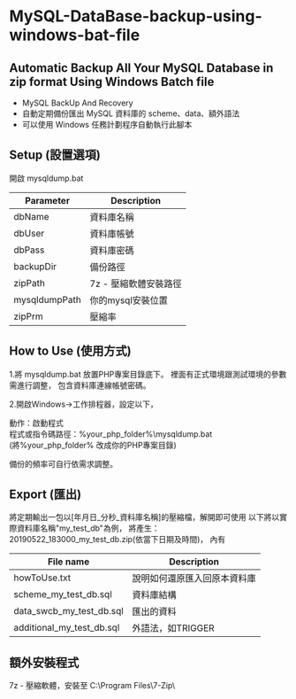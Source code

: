 # MySQL-DataBase-backup-using-windows-bat-file

## Automatic Backup All Your MySQL Database in zip format Using Windows Batch file  

* MySQL BackUp And Recovery
* 自動定期備份匯出 MySQL 資料庫的 scheme、data、額外語法
* 可以使用 Windows 任務計劃程序自動執行此腳本


## Setup (設置選項)  
開啟 mysqldump.bat


Parameter | Description
------------ | -------------
dbName | 資料庫名稱
dbUser | 資料庫帳號
dbPass | 資料庫密碼
backupDir | 備份路徑
zipPath | 7z - 壓縮軟體安裝路徑
mysqldumpPath | 你的mysql安裝位置
zipPrm | 壓縮率



## How to Use (使用方式)

1.將 mysqldump.bat 放置PHP專案目錄底下。
裡面有正式環境跟測試環境的參數需進行調整，
包含資料庫連線帳號密碼。

2.開啟Windows->工作排程器，設定以下，

動作：啟動程式  
程式或指令碼路徑：%your_php_folder%\mysqldump.bat  
(將%your_php_folder% 改成你的PHP專案目錄)  

備份的頻率可自行依需求調整。

## Export (匯出)
將定期輸出一包以[年月日_分秒_資料庫名稱]的壓縮檔，解開即可使用
以下將以實際資料庫名稱"my_test_db"為例，
將產生：20190522_183000_my_test_db.zip(依當下日期及時間)，
內有

File name | Description
------------ | -------------
howToUse.txt | 說明如何還原匯入回原本資料庫
scheme_my_test_db.sql | 資料庫結構
data_swcb_my_test_db.sql | 匯出的資料
additional_my_test_db.sql | 外語法，如TRIGGER

## 額外安裝程式
7z - 壓縮軟體，安裝至 C:\Program Files\7-Zip\
